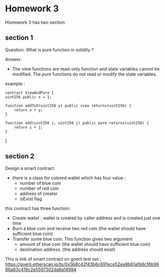 # Homework 3

Homework 3 has two section:

## section 1
Question:
What is pure function in solidity ?

Answer:
- The view functions are read-only function and state variables cannot be modified.
The pure functions do not read or modify the state variables.

example : 

    contract ViewAndPure {
    uint256 public x = 1;

    function addToX(uint256 y) public view returns(uint256) {
        return x + y;
    }

    function add(uint256 i, uint256 j) public pure returns(uint256) {
        return i + j;
    }
}

## section 2
Design a smart contract
   - there is a class for colored wallet which has four value : 
      - number of blue coin 
      - number of red coin
      - address of creator
      - isExist flag 

 this contract has three function:
   - Create wallet : wallet is created by caller address and is created just one time 
   - Burn a blue coin and receive two red coin (the wallet should have sufficient blue coin) 
   - Transfer some blue coin. This function gives two argument
        - amount of blue coin (the wallet should have sufficient blue coin) 
        - destination address. (the address should exist)
       

This is link of smart contract on goerli test net : 
https://goerli.etherscan.io/tx/0x5b8c42f43b6c691ece52ea8b61afb6c16b9696a83c419c2e5597302da6a18994